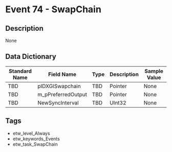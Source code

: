 # Event 74 - SwapChain

## Description
None

## Data Dictionary
|Standard Name|Field Name|Type|Description|Sample Value|
|---|---|---|---|---|
|TBD|pIDXGISwapchain|TBD|Pointer|None|None|
|TBD|m_pPreferredOutput|TBD|Pointer|None|None|
|TBD|NewSyncInterval|TBD|UInt32|None|None|

## Tags
* etw_level_Always
* etw_keywords_Events
* etw_task_SwapChain